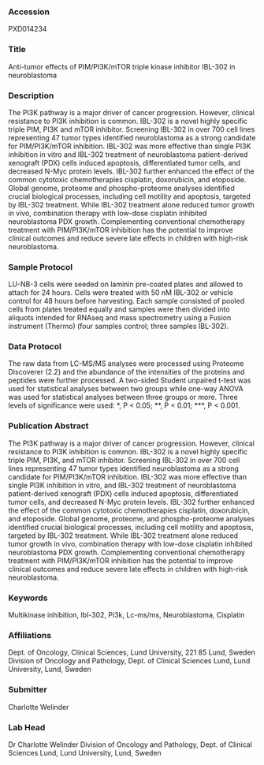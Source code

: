 ### Accession
PXD014234

### Title
Anti-tumor effects of PIM/PI3K/mTOR triple kinase inhibitor IBL-302 in neuroblastoma

### Description
The PI3K pathway is a major driver of cancer progression. However, clinical resistance to PI3K inhibition is common. IBL-302 is a novel highly specific triple PIM, PI3K and mTOR inhibitor. Screening IBL-302 in over 700 cell lines representing 47 tumor types identified neuroblastoma as a strong candidate for PIM/PI3K/mTOR inhibition. IBL-302 was more effective than single PI3K inhibition in vitro and IBL-302 treatment of neuroblastoma patient-derived xenograft (PDX) cells induced apoptosis, differentiated tumor cells, and decreased N-Myc protein levels. IBL-302 further enhanced the effect of the common cytotoxic chemotherapies cisplatin, doxorubicin, and etoposide. Global genome, proteome and phospho-proteome analyses identified crucial biological processes, including cell motility and apoptosis, targeted by IBL-302 treatment. While IBL-302 treatment alone reduced tumor growth in vivo, combination therapy with low-dose cisplatin inhibited neuroblastoma PDX growth. Complementing conventional chemotherapy treatment with PIM/PI3K/mTOR inhibition has the potential to improve clinical outcomes and reduce severe late effects in children with high-risk neuroblastoma.

### Sample Protocol
LU-NB-3 cells were seeded on laminin pre-coated plates and allowed to attach for 24 hours. Cells were treated with 50 nM IBL-302 or vehicle control for 48 hours before harvesting. Each sample consisted of pooled cells from plates treated equally and samples were then divided into aliquots intended for RNAseq and  mass spectrometry using a Fusion instrument (Thermo) (four samples control; three samples IBL-302).

### Data Protocol
The raw data from LC-MS/MS analyses were processed using Proteome Discoverer (2.2) and the abundance of the intensities of the proteins and peptides were further processed. A two-sided Student unpaired t-test was used for statistical analyses between two groups while one-way ANOVA was used for statistical analyses between three groups or more. Three levels of significance were used: *, P < 0.05; **, P < 0.01; ***, P < 0.001.

### Publication Abstract
The PI3K pathway is a major driver of cancer progression. However, clinical resistance to PI3K inhibition is common. IBL-302 is a novel highly specific triple PIM, PI3K, and mTOR inhibitor. Screening IBL-302 in over 700 cell lines representing 47 tumor types identified neuroblastoma as a strong candidate for PIM/PI3K/mTOR inhibition. IBL-302 was more effective than single PI3K inhibition in&#xa0;vitro, and IBL-302 treatment of neuroblastoma patient-derived xenograft (PDX) cells induced apoptosis, differentiated tumor cells, and decreased N-Myc protein levels. IBL-302 further enhanced the effect of the common cytotoxic chemotherapies cisplatin, doxorubicin, and etoposide. Global genome, proteome, and phospho-proteome analyses identified crucial biological processes, including cell motility and apoptosis, targeted by IBL-302 treatment. While IBL-302 treatment alone reduced tumor growth in&#xa0;vivo, combination therapy with low-dose cisplatin inhibited neuroblastoma PDX growth. Complementing conventional chemotherapy treatment with PIM/PI3K/mTOR inhibition has the potential to improve clinical outcomes and reduce severe late effects in children with high-risk neuroblastoma.

### Keywords
Multikinase inhibition, Ibl-302, Pi3k, Lc-ms/ms, Neuroblastoma, Cisplatin

### Affiliations
Dept. of Oncology, Clinical Sciences, Lund University, 221 85 Lund, Sweden
Division of Oncology and Pathology, Dept. of Clinical Sciences Lund, Lund University, Lund, Sweden

### Submitter
Charlotte Welinder

### Lab Head
Dr Charlotte Welinder
Division of Oncology and Pathology, Dept. of Clinical Sciences Lund, Lund University, Lund, Sweden


